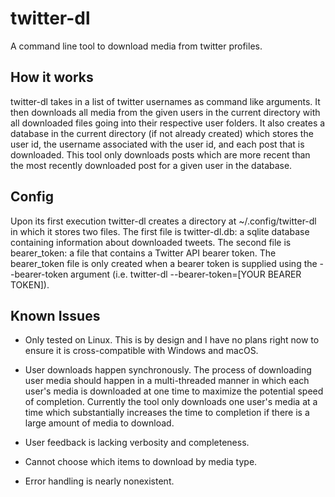 # twitter-dl
A command line tool to download media from twitter profiles.

## How it works
twitter-dl takes in a list of twitter usernames as command like arguments. It then downloads all media from the given users in the current directory with all downloaded files going into their respective user folders. It also creates a database in the current directory (if not already created) which stores the user id, the username associated with the user id, and each post that is downloaded. This tool only downloads posts which are more recent than the most recently downloaded post for a given user in the database.

## Config
Upon its first execution twitter-dl creates a directory at ~/.config/twitter-dl in which it stores two files. The first file is twitter-dl.db: a sqlite database containing information about downloaded tweets. The second file is bearer_token: a file that contains a Twitter API bearer token. The bearer_token file is only created when a bearer token is supplied using the --bearer-token argument (i.e. twitter-dl --bearer-token=[YOUR BEARER TOKEN]).

## Known Issues
- Only tested on Linux. This is by design and I have no plans right now to ensure it is cross-compatible with Windows and macOS.

- User downloads happen synchronously.
The process of downloading user media should happen in a multi-threaded manner in which each user's media is downloaded at one time to maximize the potential speed of completion. Currently the tool only downloads one user's media at a time which substantially increases the time to completion if there is a large amount of media to download.

- User feedback is lacking verbosity and completeness.

- Cannot choose which items to download by media type.

- Error handling is nearly nonexistent.
